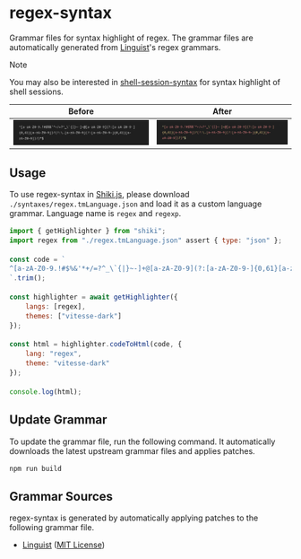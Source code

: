 # regex-syntax

Grammar files for syntax highlight of regex. The grammar files are automatically generated from [Linguist](https://github.com/github-linguist/linguist/)'s regex grammars.

> [!NOTE]
> You may also be interested in [shell-session-syntax](https://github.com/Robot-Inventor/shell-session-syntax/) for syntax highlight of shell sessions.

|Before|After|
|:---:|:---:|
|![before](docs/without-regex-syntax.png)|![after](docs/regex-syntax.png)|

## Usage

To use regex-syntax in [Shiki.js](https://shiki.style/), please download ``./syntaxes/regex.tmLanguage.json`` and load it as a custom language grammar. Language name is ``regex`` and ``regexp``.

```javascript
import { getHighlighter } from "shiki";
import regex from "./regex.tmLanguage.json" assert { type: "json" };

const code = `
^[a-zA-Z0-9.!#$%&'*+/=?^_\`{|}~-]+@[a-zA-Z0-9](?:[a-zA-Z0-9-]{0,61}[a-zA-Z0-9])?(?:\.[a-zA-Z0-9](?:[a-zA-Z0-9-]{0,61}[a-zA-Z0-9])?)*$
`.trim();

const highlighter = await getHighlighter({
    langs: [regex],
    themes: ["vitesse-dark"]
});

const html = highlighter.codeToHtml(code, {
    lang: "regex",
    theme: "vitesse-dark"
});

console.log(html);
```

## Update Grammar

To update the grammar file, run the following command. It automatically downloads the latest upstream grammar files and applies patches.

```bash
npm run build
```

## Grammar Sources

regex-syntax is generated by automatically applying patches to the following grammar file.

- [Linguist](https://github.com/github-linguist/linguist/) ([MIT License](https://github.com/github-linguist/linguist/blob/master/LICENSE))
